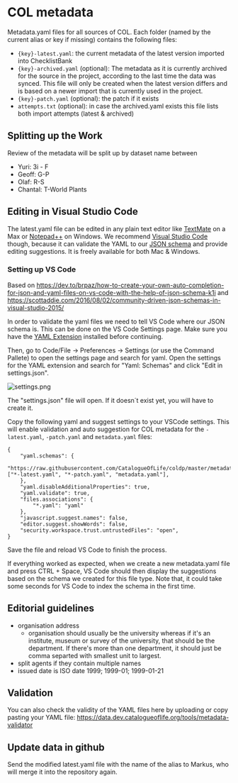 # COL metadata

Metadata.yaml files for all sources of COL. Each folder (named by the current alias or key if missing) contains the following files:

 - `{key}-latest.yaml`: the current metadata of the latest version imported into ChecklistBank
 - `{key}-archived.yaml` (optional): The metadata as it is currently archived for the source in the project, according to the last time the data was synced. This file will only be created when the latest version differs and is based on a newer import that is currently used in the project.
 - `{key}-patch.yaml` (optional): the patch if it exists
 - `attempts.txt` (optional): in case the archived.yaml exists this file lists both import attempts (latest & archived)


## Splitting up the Work
Review of the metadata will be split up by dataset name between

 - Yuri: 3i - F
 - Geoff: G-P
 - Olaf: R-S
 - Chantal: T-World Plants

## Editing in Visual Studio Code
The latest.yaml file can be edited in any plain text editor like [TextMate](https://macromates.com) on a Max or [Notepad++](https://notepad-plus-plus.org) on Windows.
We recommend [Visual Studio Code](https://code.visualstudio.com) though, because it can validate the YAML to our [JSON schema](https://github.com/CatalogueOfLife/coldp/blob/master/metadata.json) and provide editing suggestions. It is freely available for both Mac & Windows.

### Setting up VS Code
Based on https://dev.to/brpaz/how-to-create-your-own-auto-completion-for-json-and-yaml-files-on-vs-code-with-the-help-of-json-schema-k1i and https://scottaddie.com/2016/08/02/community-driven-json-schemas-in-visual-studio-2015/

In order to validate the yaml files we need to tell VS Code where our JSON schema is.
This can be done on the VS Code Settings page.
Make sure you have the [YAML Extension](https://marketplace.visualstudio.com/items?itemName=redhat.vscode-yaml) installed before continuing.

Then, go to Code/File -> Preferences -> Settings (or use the Command Pallete) to open the settings page and search for yaml.
Open the settings for the YAML extension and search for "Yaml: Schemas" and click "Edit in settings.json".

![settings.png](https://res.cloudinary.com/practicaldev/image/fetch/s--yB3ULfC3--/c_limit%2Cf_auto%2Cfl_progressive%2Cq_auto%2Cw_880/https://dev-to-uploads.s3.amazonaws.com/i/cjyo0kkogh1dnf8s3y1y.png)

The "settings.json" file will open. If it doesn´t exist yet, you will have to create it.

Copy the following yaml and suggest settings to your VSCode settings. This will enable validation and auto suggestion for COL metadata for the `-latest.yaml`, `-patch.yaml` and `metadata.yaml` files:

```
{
    "yaml.schemas": {
        "https://raw.githubusercontent.com/CatalogueOfLife/coldp/master/metadata.json": ["*-latest.yaml", "*-patch.yaml", "metadata.yaml"],
    },
    "yaml.disableAdditionalProperties": true,
    "yaml.validate": true,
    "files.associations": {
        "*.yaml": "yaml"
    },
    "javascript.suggest.names": false,
    "editor.suggest.showWords": false,
    "security.workspace.trust.untrustedFiles": "open",
}
```

Save the file and reload VS Code to finish the process.

If everything worked as expected, when we create a new metadata.yaml file and press CTRL + Space, VS Code should then display the suggestions based on the schema we created for this file type. Note that, it could take some seconds for VS Code to index the schema in the first time.

## Editorial guidelines

 - organisation address
   - organisation should usually be the university whereas if it's an institute, museum or survey of the university, that should be the department. If there's more than one department, it should just be comma separted with smallest unit to largest.
 - split agents if they contain multiple names
 - issued date is ISO date 1999; 1999-01; 1999-01-21

## Validation
You can also check the validity of the YAML files here by uploading or copy pasting your YAML file:
https://data.dev.catalogueoflife.org/tools/metadata-validator

## Update data in github
Send the modified latest.yaml file with the name of the alias to Markus, who will merge it into the repository again.

